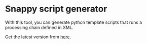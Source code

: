 # Snappy script generator

With this tool, you can generate python template scripts that runs a
processing chain defined in XML.

Get the latest version from [here](https://nexus.terrestris.de/#browse/browse:misc).

